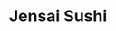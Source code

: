 ---
layout: place
title: "Jensai Sushi"
permalink: /california/sacramento/jensai-sushi.html
stateAbbr: CA
stateName: California
cityName: Sacramento
seo:
  name: "Jensai Sushi"
  type: Restaurant
  links: https://www.jensaisushisac.com/
description: "Jensai Sushi serves delicious sushi in Sacramento, California. Try fresh Japanese dishes for a great dining experience. "
place_id: ChIJ7SVcKeDQmoAR_NwxWw2X1wc
photos:
  - name: >-
      places/ChIJ7SVcKeDQmoAR_NwxWw2X1wc/photos/AeeoHcIy9Bcs02Qs1aHsfvzOISjlFLNC3mz5I-ShwT6cM_WG8zEFcrE4NfsxyA5LVuvwxHe7DfurbMXl2PNGVO2iubu30r8nH7fReJVgfO_gCUNk1aFlzzdLauOIqLSgUyg_OGMZjCTm6qHqVaUE64bhHipBJey9N_GdKnLjEQysA-8xzn6dm5XOSv1AbHWVdRCem7neWJ6vNLkGB9QNzEWkRX5mvY_MMB3yCQHXOGmzdsxC3UuZFJk9Vz3Wfg3J2P0dDuuVtqvmjQ7rrtKW0Cr6SWMnuqfmx58qH3g88cDlJaQUw5lYVuNpm_RbQvD1zBgZlMJjdJ54YiisGCaLtayEtrfdsXiITTKnr6ldk-iXoYYkFasyy6MyqjSHuq0XL9kGNIVbS9iClkS2KmF9XxtGceZdm7FTYRD1QXZxRWWWfPJLDQ
    widthPx: 4048
    heightPx: 3036
    authorAttributions:
      - displayName: Sophie Asmar
        uri: https://maps.google.com/maps/contrib/110509634241525019333
        photoUri: >-
          https://lh3.googleusercontent.com/a/ACg8ocLw7TjBKdYPz9zTDxy-1A2YEgm8e4S0HgyvqLuF7qnm-Tdf3Soy=s100-p-k-no-mo
    flagContentUri: >-
      https://www.google.com/local/imagery/report/?cb_client=maps_api_places.places_api&image_key=!1e10!2sCIHM0ogKEICAgICEq8jIJw&hl=en-US
    googleMapsUri: >-
      https://www.google.com/maps/place//data=!3m4!1e2!3m2!1sCIHM0ogKEICAgICEq8jIJw!2e10!4m2!3m1!1s0x809ad0e0295c25ed:0x7d7970d5b31dcfc
  - name: >-
      places/ChIJ7SVcKeDQmoAR_NwxWw2X1wc/photos/AeeoHcKVFQIR9lJZTmtpd29Lof8xQaZTU4NOoI_8kaVEDz6vuH_jqe9wcMzfOEyfHEaqPjxdm8ZhMn37LexSv3-jKZLWg2Lj7pv3l6XLXEYNNCNtWFEnAZa-6xUb58tZblcYr16TUTg2_OXoswSY449qn92vlsCRuQpNhOW7i_sjPpsujNrhHiZR3SolmRdGO8Rfw1nZVQL94UqKQX0YOIoWdnplf6ZUX41hD65bYf9uMGMDulj25PyrMURR4tX2VpewV5Ygc-g3DFcdpUwu5wJVaErVIZHCCk6dNQhXuVVc-kAESg
    widthPx: 640
    heightPx: 640
    authorAttributions:
      - displayName: Jensai Sushi
        uri: https://maps.google.com/maps/contrib/115955267303340594941
        photoUri: >-
          https://lh3.googleusercontent.com/a/ACg8ocK63RP7s5kueyy1HDCLvbiarFMh1xhK1YSqfvmJqZWc_s8XNw=s100-p-k-no-mo
    flagContentUri: >-
      https://www.google.com/local/imagery/report/?cb_client=maps_api_places.places_api&image_key=!1e10!2sAF1QipPbNV8b4GInWEpzJ2fOLhhZUjdvYxqOFTKKiNkT&hl=en-US
    googleMapsUri: >-
      https://www.google.com/maps/place//data=!3m4!1e2!3m2!1sAF1QipPbNV8b4GInWEpzJ2fOLhhZUjdvYxqOFTKKiNkT!2e10!4m2!3m1!1s0x809ad0e0295c25ed:0x7d7970d5b31dcfc
  - name: >-
      places/ChIJ7SVcKeDQmoAR_NwxWw2X1wc/photos/AeeoHcIWvK96kLWpSnGY77j43zzd4q7p72EYJLLN3KZCy2_F5MG-0PNBLolEvMPTNU_TcHWEX9uWrg5Y0kb6jM7EB7Pf7_QQkE6Ya3UGVUFl7LbEN3DbCb6_5GblnXuEfP46JFZ1jryv8c20eVku2nMUODILtGxmXio5nQLJpBya5k-sWO30iOzKMk4oLdWQiJgtgN6iX0wg6K3iy-pwhpelXby5jUSrBhP3ZRueManTVRa_aJkY0ee3ZP1Hw7nRgpsKOcEVUc25h-XYrFetJZ2aT6PD5zyTz10gzXs9fWmTntA5TBpigsMPtGpl-XM_7pdBuIZ960gzJsaOWp9Rl-PmYseBdSxXT0kfonvQhJe_eaVLfNVgZ8CbOPCSqXqx9aEWx27ChWTeAY1oLHHXZNqzCGDY8S8vZ_4YDRd23QuWF1dCvq4
    widthPx: 4032
    heightPx: 3024
    authorAttributions:
      - displayName: Summer
        uri: https://maps.google.com/maps/contrib/113049849568334789470
        photoUri: >-
          https://lh3.googleusercontent.com/a-/ALV-UjXbcBIUBqn46tP6YGnKtKrbAJsPF1H119dXFTjr54Q2-x_XsAcL=s100-p-k-no-mo
    flagContentUri: >-
      https://www.google.com/local/imagery/report/?cb_client=maps_api_places.places_api&image_key=!1e10!2sCIHM0ogKEICAgIDTuf62-wE&hl=en-US
    googleMapsUri: >-
      https://www.google.com/maps/place//data=!3m4!1e2!3m2!1sCIHM0ogKEICAgIDTuf62-wE!2e10!4m2!3m1!1s0x809ad0e0295c25ed:0x7d7970d5b31dcfc
  - name: >-
      places/ChIJ7SVcKeDQmoAR_NwxWw2X1wc/photos/AeeoHcIo9YtZ5BStXNeVMq7W_x5gVPdglCv5iVR1dujIHlJ9OltXRNQGZG3_BdLdlpPl-foqVWqzXrRx4xFNB0TpQRqebxYM0B3kGS3OOIPSjOWmPoV584iX7ZT0BAFYTbpMKRMwMMcMzj0S9IS9nX3DbSpXHVtDzhGuEBZdCv8M9sf7BkeLdgKw9mI6ostG0gQXnVgCPQD3N-jtWFvwLDZJTtcftxmh9mQD_Eb0a52T_ax6iTpCEExOij8ahJEnOq8JB_s1kNl7uW1oqopq9xNYIlJiKdjEXWLkpAFQ9fHH9dT0sg
    widthPx: 640
    heightPx: 640
    authorAttributions:
      - displayName: Jensai Sushi
        uri: https://maps.google.com/maps/contrib/115955267303340594941
        photoUri: >-
          https://lh3.googleusercontent.com/a/ACg8ocK63RP7s5kueyy1HDCLvbiarFMh1xhK1YSqfvmJqZWc_s8XNw=s100-p-k-no-mo
    flagContentUri: >-
      https://www.google.com/local/imagery/report/?cb_client=maps_api_places.places_api&image_key=!1e10!2sAF1QipOGfXvkvNK1bi-_n9H-hXertbLjjQ2-VxNSfevP&hl=en-US
    googleMapsUri: >-
      https://www.google.com/maps/place//data=!3m4!1e2!3m2!1sAF1QipOGfXvkvNK1bi-_n9H-hXertbLjjQ2-VxNSfevP!2e10!4m2!3m1!1s0x809ad0e0295c25ed:0x7d7970d5b31dcfc
  - name: >-
      places/ChIJ7SVcKeDQmoAR_NwxWw2X1wc/photos/AeeoHcKOSidE8vKjeZEhmsOKE3SVfe9VPpHQ_GFT1Z7lj7OSjBawJ88aVBbwFzR_FERPcrl591_SnLfXaapcD2bNLSWHh8XDVDrcT9fvhT3w8eZ8Q9ZewiZ16Rsx82yW0ro127jn06zFIoWTdWpG6eDSNHy8qV4wf19S_X54lqqMUY0TlXTcKCrsuNdpH4xicODyhJAysCJuZBuDzrq68HeFEsZEQKbHa114NH0sfh0Lif9KIL3YWdrmp-gX7UYdUIJJfmpnxKovr-MtF_GFwQzh_XsvDEGuomHcvuFufXyKplZjBw
    widthPx: 640
    heightPx: 640
    authorAttributions:
      - displayName: Jensai Sushi
        uri: https://maps.google.com/maps/contrib/115955267303340594941
        photoUri: >-
          https://lh3.googleusercontent.com/a/ACg8ocK63RP7s5kueyy1HDCLvbiarFMh1xhK1YSqfvmJqZWc_s8XNw=s100-p-k-no-mo
    flagContentUri: >-
      https://www.google.com/local/imagery/report/?cb_client=maps_api_places.places_api&image_key=!1e10!2sAF1QipOClp3Si8OuXIMzzModZx_SDTjEl6iMzDGvXt6A&hl=en-US
    googleMapsUri: >-
      https://www.google.com/maps/place//data=!3m4!1e2!3m2!1sAF1QipOClp3Si8OuXIMzzModZx_SDTjEl6iMzDGvXt6A!2e10!4m2!3m1!1s0x809ad0e0295c25ed:0x7d7970d5b31dcfc
  - name: >-
      places/ChIJ7SVcKeDQmoAR_NwxWw2X1wc/photos/AeeoHcJjJ6eu-IIJ4xzZKj0IH7ccr97RviBapILFZUZzUdvJPX0nv5-0jnrYZfkW7VIL_6qJI4Fqur3raG5uoIsyc5DB0Gh3U8NUfiAEaFJVARFfGWSRKsOB4LdOn8Us8ThsNuHlm7zP2tyNUoJCJzDZbAKy9qUUjbxmMT9mig80XsLYVDwPqwOhw2kZQ6hJo5wBFNQ2RxpCnciTEyK7QJW5nkNV4OTb6GIwbUqKOSeL8pxQGvtNoPGDCGGjzmdsfjAOptDtsEw1V5w0xn5pJ2fzPFWFIJ_ovxL9HTkKHUf1EMI-BC7JhweUWh5tLM9LBwlo6Dyxsq-CapScuJos6j53bX5MWQoRWtgCs7nOC4F9-pjhhS0UZmvo5rN5imOrrUXYWkoU3Pp-NNIEC9_RDMvw6LE__e2HAtCkFxGdo2IGu1GTkg
    widthPx: 3024
    heightPx: 4032
    authorAttributions:
      - displayName: Alana Chaney
        uri: https://maps.google.com/maps/contrib/113286660057746660430
        photoUri: >-
          https://lh3.googleusercontent.com/a/ACg8ocJPYZs-jedRGf2HbgTJGmv09y7AjCS2BXyOHSmTFiPjsyKr4Q=s100-p-k-no-mo
    flagContentUri: >-
      https://www.google.com/local/imagery/report/?cb_client=maps_api_places.places_api&image_key=!1e10!2sCIHM0ogKEICAgICevLTfbw&hl=en-US
    googleMapsUri: >-
      https://www.google.com/maps/place//data=!3m4!1e2!3m2!1sCIHM0ogKEICAgICevLTfbw!2e10!4m2!3m1!1s0x809ad0e0295c25ed:0x7d7970d5b31dcfc
  - name: >-
      places/ChIJ7SVcKeDQmoAR_NwxWw2X1wc/photos/AeeoHcJ1TX09x_JjM0xUWCr8JCLUSgdywgAEeavlOQEGLZoF9STM8t3hoXJwite2YC52Cg9pr7NDfZ3t10UFFMVyXQLQgImQ7X5kdv1U4jMiniEA7X3boP2gYXyKsEneR13lvbb-rC6u_oVBafWJ8C0vIWKTg9szUj3_yNLTxsD_w-r3849fPikYIRfkfs5OQ17Xl9gR2C3UgG4csrD_wdWWEsEshA7NkDfs4yRrq-kQSjliUtvverlIZXYRAU9xveKqR27oFpUKUg5faA8UNL7pyRORc6RxCimSP_IfA0wFHLNvf1x2Z4gQXD1SvxBKCKW8_DK6UTpv6_ZKZQ4MBIehilMaVUMUOFdXR-d6J4dFTyPiztW0r9RCdYtLnQ1HL-MTxHqlKnw7kkM3-I3ZzHBa6FL7v2Fi6tAT4oXKM6BvexfP0wEC
    widthPx: 4000
    heightPx: 3000
    authorAttributions:
      - displayName: Marcus White
        uri: https://maps.google.com/maps/contrib/101586375404896505030
        photoUri: >-
          https://lh3.googleusercontent.com/a-/ALV-UjXQptNwP_bJCEFWdHcSNKsZPweNiSrDc-_Kwv89SipKOlWl5QM0=s100-p-k-no-mo
    flagContentUri: >-
      https://www.google.com/local/imagery/report/?cb_client=maps_api_places.places_api&image_key=!1e10!2sCIHM0ogKEICAgICKkKGdyQE&hl=en-US
    googleMapsUri: >-
      https://www.google.com/maps/place//data=!3m4!1e2!3m2!1sCIHM0ogKEICAgICKkKGdyQE!2e10!4m2!3m1!1s0x809ad0e0295c25ed:0x7d7970d5b31dcfc
  - name: >-
      places/ChIJ7SVcKeDQmoAR_NwxWw2X1wc/photos/AeeoHcLMGy4E1_BUD27XBqIaNEqto6C9AgYmXJJSzsWhO-zlerjmxMUDucYAhDyZbt6xY4pgZ4I_cyIacBbBY8aH_NU7Zq05Iw1A-Ya_YmEstJKpo_w0lqksd7X4p_ggiLOFOXxdx5XUNPrO51V8oIgrd1h7n57wgrJuZUDYQGd3_dHsBeWeohYi4xPRISAYmqXsTDktka563P7Eo4v37wJmp74p3Eo5IMqk2-ptZuzTjTllEeshLv4D2CN3HDId-B0yhHVgD_cU_o1_1DtVXaO3vsx58eBAyV9wjV2sHO4M_cYjt8hE-nbt-DAty162rOKQ_0XRVJ-uNY02U0v7x-ynUhBpzWVs_mF4dTKEsKM52JYlaQU8EBudLtaWCh19kILSIaF5QX3dokwhYRKehkqhyaxVZfQeH1XqAOXa2QHU0zI
    widthPx: 4032
    heightPx: 2268
    authorAttributions:
      - displayName: Larry Mucho
        uri: https://maps.google.com/maps/contrib/115037952696388676957
        photoUri: >-
          https://lh3.googleusercontent.com/a/ACg8ocJZtv3HPLuTv1gOtJCjo8Tb02PbbbscrT9li5ubjzXovLc6tg=s100-p-k-no-mo
    flagContentUri: >-
      https://www.google.com/local/imagery/report/?cb_client=maps_api_places.places_api&image_key=!1e10!2sCIHM0ogKEICAgICRt5XqGg&hl=en-US
    googleMapsUri: >-
      https://www.google.com/maps/place//data=!3m4!1e2!3m2!1sCIHM0ogKEICAgICRt5XqGg!2e10!4m2!3m1!1s0x809ad0e0295c25ed:0x7d7970d5b31dcfc
  - name: >-
      places/ChIJ7SVcKeDQmoAR_NwxWw2X1wc/photos/AeeoHcKc0fVKT5FMURYJpWqRE_7qcaSpspG8Nr-TMNJQO-JWOg08aG07gLfDpFzjg6lcjzp4Af8lTS7JGTj0OwgRlHzBXnqr79ZwQz9DvrnwbGECYtfCSRbxyPPTXmVPg9CHvYuGMgLBKov2oDTPoyLDDnLz_092BPZKhhQYFtvTcbDDe7AE9XOY1B2r9I9g0X9iyH3_FVBAKpmlzza4vZWcfhXBhp4MLU6jpl3PWruMNnt80HaW6BzRt4bUjeUHmwrt-0VJwiGTP9NKflM09v_bWrdpgWPEDwLFwuVLiXbQfwlJu0VPGa0SFUjdRUiUHyrdjND3LAlbWxxF1_7p1EhT1K3U1wFRNmF1cigTEjiU12fueUtH5UwxVRrcaKswZW_g6PXfcRSRsAzoVIzq4vP5bOrIRHy-B84jSTTFJcBOP5GybQ
    widthPx: 4032
    heightPx: 3024
    authorAttributions:
      - displayName: J.
        uri: https://maps.google.com/maps/contrib/108784932131157129048
        photoUri: >-
          https://lh3.googleusercontent.com/a-/ALV-UjUy4Es8LK84KAxhwA42Cis_AN42fGs-VE_z7wv1KCiuioDyaM7ZAw=s100-p-k-no-mo
    flagContentUri: >-
      https://www.google.com/local/imagery/report/?cb_client=maps_api_places.places_api&image_key=!1e10!2sCIHM0ogKEICAgICchK69AQ&hl=en-US
    googleMapsUri: >-
      https://www.google.com/maps/place//data=!3m4!1e2!3m2!1sCIHM0ogKEICAgICchK69AQ!2e10!4m2!3m1!1s0x809ad0e0295c25ed:0x7d7970d5b31dcfc
  - name: >-
      places/ChIJ7SVcKeDQmoAR_NwxWw2X1wc/photos/AeeoHcKs9fQPjOE4sJ7iZ-E-puNARq9I2-Ktp16wGs0FC0-oS4j_FSYABbaFa-YyQFQt3njOssCYcehQbrWmAvCf-_kB1ZWNvzJOljWLfOWDZ46EAzyhuVnGOqLFA6JemE_i7gnPilVnFB8syMm2Qk3wQZd-CxRd9WsJ9Pw1pSzJxQBCUfSIMhX5JR9iR3OGyESxj2C8aQcqbvVChXfL59todZ3qe0z5CIYwY3DC4MJaUP_w-PhUfhVt0ZUqvw0VNVkhHpXgtlRYzMsMpJZici0bqXL-3N-zAcLn_FFYxNPR5HXz1KQMO-gOW39vgXRgEc9ABtttjdJdSG1I_eeas-pFtjnil9Ouuc0UEScoRB0DlXKAAoJrFW26PxwHm2h_pmjjH8e69vZu3vCNh18wdE5xaPecMO3B3bpNzeB9WKDuVz2PpF2u4yo-jOz6lOMLwvXv
    widthPx: 3072
    heightPx: 4096
    authorAttributions:
      - displayName: Sam
        uri: https://maps.google.com/maps/contrib/105264724708996799219
        photoUri: >-
          https://lh3.googleusercontent.com/a/ACg8ocJPtBa29ybPGzdN0kNt833SrWFL1tFFyeQEBAPZNk-Vifgo57Y=s100-p-k-no-mo
    flagContentUri: >-
      https://www.google.com/local/imagery/report/?cb_client=maps_api_places.places_api&image_key=!1e10!2sCIABIhAGbyfQQwXAE2elFL0AATPs&hl=en-US
    googleMapsUri: >-
      https://www.google.com/maps/place//data=!3m4!1e2!3m2!1sCIABIhAGbyfQQwXAE2elFL0AATPs!2e10!4m2!3m1!1s0x809ad0e0295c25ed:0x7d7970d5b31dcfc
address: 2210 16th St, Sacramento, CA 95818, USA
street: 2210 16th St
city: Sacramento
state: CA
zip: '95818'
country: USA
neighborhood: Richmond Grove
latitude: '38.564649'
longitude: '-121.491365'
accessibility_options:
  wheelchairAccessibleParking: true
  wheelchairAccessibleEntrance: true
  wheelchairAccessibleRestroom: true
  wheelchairAccessibleSeating: true
business_status: OPERATIONAL
name: Jensai Sushi
google_maps_links:
  directionsUri: >-
    https://www.google.com/maps/dir//''/data=!4m7!4m6!1m1!4e2!1m2!1m1!1s0x809ad0e0295c25ed:0x7d7970d5b31dcfc!3e0
  placeUri: https://maps.google.com/?cid=565086361878650108
  writeAReviewUri: >-
    https://www.google.com/maps/place//data=!4m3!3m2!1s0x809ad0e0295c25ed:0x7d7970d5b31dcfc!12e1
  reviewsUri: >-
    https://www.google.com/maps/place//data=!4m4!3m3!1s0x809ad0e0295c25ed:0x7d7970d5b31dcfc!9m1!1b1
  photosUri: >-
    https://www.google.com/maps/place//data=!4m3!3m2!1s0x809ad0e0295c25ed:0x7d7970d5b31dcfc!10e5
primary_type: Sushi Restaurant
opening_hours:
  regular: null
  current: null
secondary_opening_hours:
  regular:
    weekdayDescriptions: null
    type: null
  current:
    weekdayDescriptions: null
    type: null
phone: (916) 443-8888
price_level: PRICE_LEVEL_INEXPENSIVE
price_range: $20 &ndash; $30
rating: '4.5'
rating_count: 410
website: https://www.jensaisushisac.com/
reviews: null
parking_options: null
payment_options: null
allow_dogs: null
curbside_pickup: null
delivery: null
dine_in: null
good_for_children: null
good_for_groups: null
good_for_sports: null
live_music: null
menu_for_children: null
outdoor_seating: null
reservable: null
restroom: null
serves_beer: null
serves_breakfast: null
serves_brunch: null
serves_cocktails: null
serves_coffee: null
serves_dinner: null
serves_dessert: null
serves_lunch: null
serves_vegetarian_food: null
serves_wine: null
takeout: null
summary: null

---